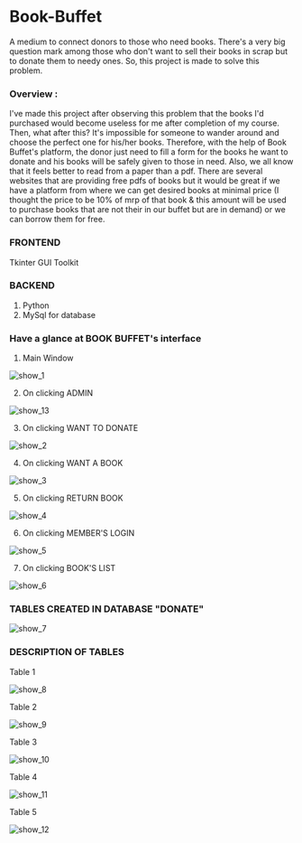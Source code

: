 # Book-Buffet
A medium to connect donors to those who need books. There's a very big question mark among those who don't want to sell their books in scrap but to donate them to needy ones. So, this project is made to solve this problem.

### Overview :
I've made this project after observing this problem that the books I'd purchased would become useless for me after completion of my course. Then, what after this?
It's impossible for someone to wander around and choose the perfect one for his/her books. Therefore, with the help of Book Buffet's platform, the donor just need to fill a form for the books he want to donate and his books will be safely given to those in need.
Also, we all know that it feels better to read from a paper than a pdf. There are several websites that are providing free pdfs of books but it would be great if we have a platform from where we can get desired books at minimal price (I thought the price to be 10% of mrp of that book & this amount will be used to purchase books that are not their in our buffet but are in demand) or we can borrow them for free.

### FRONTEND
Tkinter GUI Toolkit
### BACKEND
1. Python
2. MySql for database

### Have a glance at BOOK BUFFET's interface

1. Main Window

![show_1](https://user-images.githubusercontent.com/53565103/199497832-63884546-20cb-4106-98ce-e6464d92581d.png)

2. On clicking ADMIN

![show_13](https://user-images.githubusercontent.com/53565103/199498069-bfb76c3f-22b7-453c-afad-ab8c4a8f6e53.png)

3. On clicking WANT TO DONATE

![show_2](https://user-images.githubusercontent.com/53565103/199498278-d14c24a0-c275-4aa1-aa7b-bdd9910ea3ea.png)

4. On clicking WANT A BOOK

![show_3](https://user-images.githubusercontent.com/53565103/199498941-28c32dcd-5395-4343-8498-d442a86341bd.png)

5. On clicking RETURN BOOK

![show_4](https://user-images.githubusercontent.com/53565103/199499151-52048239-d118-4920-8e6b-99684d0f72b2.png)

6. On clicking MEMBER'S LOGIN

![show_5](https://user-images.githubusercontent.com/53565103/199499397-50efbc49-017e-41ec-a0c9-3aba11485d3d.png)

7. On clicking BOOK'S LIST

![show_6](https://user-images.githubusercontent.com/53565103/199499586-d8aa2721-400f-4b05-beb9-27ad7e478eaf.png)

### TABLES CREATED IN DATABASE "DONATE"

![show_7](https://user-images.githubusercontent.com/53565103/199500179-b34d90be-5bd3-4325-8bf4-0d54abffd797.png)

### DESCRIPTION OF TABLES

Table 1

![show_8](https://user-images.githubusercontent.com/53565103/199500378-fc0fe359-ca20-4018-abe9-71cb045549be.png)

Table 2

![show_9](https://user-images.githubusercontent.com/53565103/199500450-da4d0bc5-2daf-47f0-82dc-0a26965dc086.png)

Table 3

![show_10](https://user-images.githubusercontent.com/53565103/199500517-55e5dc52-68a4-4dde-9a6a-48dc91099f8c.png)

Table 4

![show_11](https://user-images.githubusercontent.com/53565103/199500583-de42bb0f-689e-4d66-b46f-b91709b849eb.png)

Table 5

![show_12](https://user-images.githubusercontent.com/53565103/199500636-00c3f758-2592-4b6f-b4ea-f81468a47703.png)
